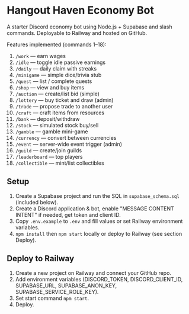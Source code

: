 # Hangout Haven Economy Bot

A starter Discord economy bot using Node.js + Supabase and slash commands. Deployable to Railway and hosted on GitHub.

Features implemented (commands 1–18):
1. `/work` — earn wages
2. `/idle` — toggle idle passive earnings
3. `/daily` — daily claim with streaks
4. `/minigame` — simple dice/trivia stub
5. `/quest` — list / complete quests
6. `/shop` — view and buy items
7. `/auction` — create/list bid (simple)
8. `/lottery` — buy ticket and draw (admin)
9. `/trade` — propose trade to another user
10. `/craft` — craft items from resources
11. `/bank` — deposit/withdraw
12. `/stock` — simulated stock buy/sell
13. `/gamble` — gamble mini-game
14. `/currency` — convert between currencies
15. `/event` — server-wide event trigger (admin)
16. `/guild` — create/join guilds
17. `/leaderboard` — top players
18. `/collectible` — mint/list collectibles

## Setup
1. Create a Supabase project and run the SQL in `supabase_schema.sql` (included below).
2. Create a Discord application & bot, enable "MESSAGE CONTENT INTENT" if needed, get token and client ID.
3. Copy `.env.example` to `.env` and fill values or set Railway environment variables.
4. `npm install` then `npm start` locally or deploy to Railway (see section Deploy).

## Deploy to Railway
1. Create a new project on Railway and connect your GitHub repo.
2. Add environment variables (DISCORD_TOKEN, DISCORD_CLIENT_ID, SUPABASE_URL, SUPABASE_ANON_KEY, SUPABASE_SERVICE_ROLE_KEY).
3. Set start command `npm start`.
4. Deploy.